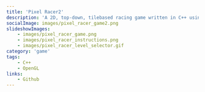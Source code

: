 ```yaml
---
title: 'Pixel Racer2'
description: 'A 2D, top-down, tilebased racing game written in C++ using OpenGL.'
socialImage: images/pixel_racer_game2.png
slideshowImages:
    - images/pixel_racer_game.png
    - images/pixel_racer_instructions.png
    - images/pixel_racer_level_selector.gif
category: 'game'
tags:
    - C++
    - OpenGL
links:
    - Github
---
```


